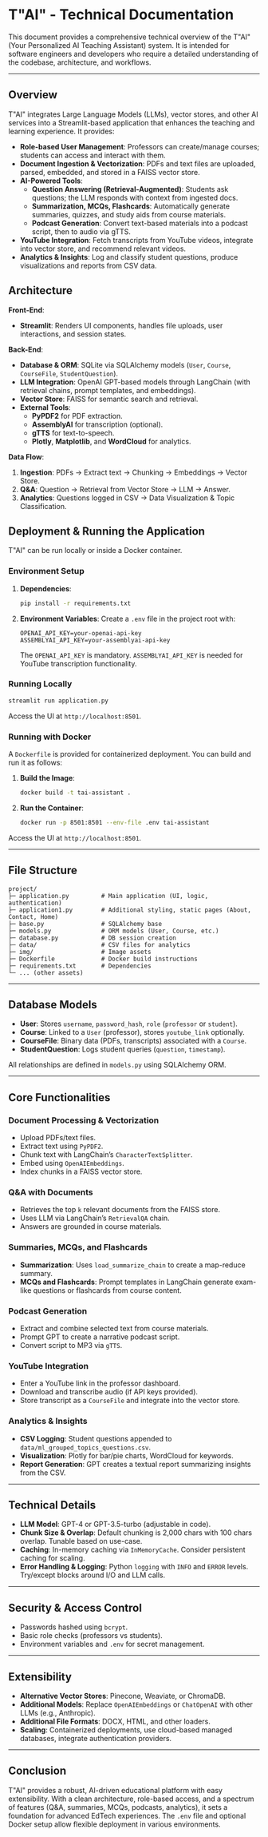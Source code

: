 # T"AI" - Technical Documentation

This document provides a comprehensive technical overview of the T"AI" (Your Personalized AI Teaching Assistant) system. It is intended for software engineers and developers who require a detailed understanding of the codebase, architecture, and workflows.

---

## Overview

T"AI" integrates Large Language Models (LLMs), vector stores, and other AI services into a Streamlit-based application that enhances the teaching and learning experience. It provides:

- **Role-based User Management**: Professors can create/manage courses; students can access and interact with them.
- **Document Ingestion & Vectorization**: PDFs and text files are uploaded, parsed, embedded, and stored in a FAISS vector store.
- **AI-Powered Tools**:
  - **Question Answering (Retrieval-Augmented)**: Students ask questions; the LLM responds with context from ingested docs.
  - **Summarization, MCQs, Flashcards**: Automatically generate summaries, quizzes, and study aids from course materials.
  - **Podcast Generation**: Convert text-based materials into a podcast script, then to audio via gTTS.
- **YouTube Integration**: Fetch transcripts from YouTube videos, integrate into vector store, and recommend relevant videos.
- **Analytics & Insights**: Log and classify student questions, produce visualizations and reports from CSV data.



## Architecture

**Front-End**:  
- **Streamlit**: Renders UI components, handles file uploads, user interactions, and session states.

**Back-End**:  
- **Database & ORM**: SQLite via SQLAlchemy models (`User`, `Course`, `CourseFile`, `StudentQuestion`).
- **LLM Integration**: OpenAI GPT-based models through LangChain (with retrieval chains, prompt templates, and embeddings).
- **Vector Store**: FAISS for semantic search and retrieval.
- **External Tools**:
  - **PyPDF2** for PDF extraction.
  - **AssemblyAI** for transcription (optional).
  - **gTTS** for text-to-speech.
  - **Plotly**, **Matplotlib**, and **WordCloud** for analytics.
  
**Data Flow**:
1. **Ingestion**: PDFs → Extract text → Chunking → Embeddings → Vector Store.
2. **Q&A**: Question → Retrieval from Vector Store → LLM → Answer.
3. **Analytics**: Questions logged in CSV → Data Visualization & Topic Classification.



## Deployment & Running the Application

T"AI" can be run locally or inside a Docker container.

### Environment Setup

1. **Dependencies**:
   ```bash
   pip install -r requirements.txt
   ```

2. **Environment Variables**:
   Create a `.env` file in the project root with:
   ```dotenv
   OPENAI_API_KEY=your-openai-api-key
   ASSEMBLYAI_API_KEY=your-assemblyai-api-key
   ```
   The `OPENAI_API_KEY` is mandatory. `ASSEMBLYAI_API_KEY` is needed for YouTube transcription functionality.

### Running Locally

```bash
streamlit run application.py
```

Access the UI at `http://localhost:8501`.

### Running with Docker

A `Dockerfile` is provided for containerized deployment. You can build and run it as follows:

1. **Build the Image**:
   ```bash
   docker build -t tai-assistant .
   ```

2. **Run the Container**:
   ```bash
   docker run -p 8501:8501 --env-file .env tai-assistant
   ```

Access the UI at `http://localhost:8501`.

---

## File Structure

```plaintext
project/
├─ application.py         # Main application (UI, logic, authentication)
├─ application1.py        # Additional styling, static pages (About, Contact, Home)
├─ base.py                # SQLAlchemy base
├─ models.py              # ORM models (User, Course, etc.)
├─ database.py            # DB session creation
├─ data/                  # CSV files for analytics
├─ img/                   # Image assets
├─ Dockerfile             # Docker build instructions
├─ requirements.txt       # Dependencies
└─ ... (other assets)
```

---

## Database Models

- **User**: Stores `username`, `password_hash`, `role` (`professor` or `student`).
- **Course**: Linked to a `User` (professor), stores `youtube_link` optionally.
- **CourseFile**: Binary data (PDFs, transcripts) associated with a `Course`.
- **StudentQuestion**: Logs student queries (`question`, `timestamp`).

All relationships are defined in `models.py` using SQLAlchemy ORM.

---

## Core Functionalities

### Document Processing & Vectorization

- Upload PDFs/text files.
- Extract text using `PyPDF2`.
- Chunk text with LangChain’s `CharacterTextSplitter`.
- Embed using `OpenAIEmbeddings`.
- Index chunks in a FAISS vector store.

### Q&A with Documents

- Retrieves the top `k` relevant documents from the FAISS store.
- Uses LLM via LangChain’s `RetrievalQA` chain.
- Answers are grounded in course materials.

### Summaries, MCQs, and Flashcards

- **Summarization**: Uses `load_summarize_chain` to create a map-reduce summary.
- **MCQs and Flashcards**: Prompt templates in LangChain generate exam-like questions or flashcards from course content.

### Podcast Generation

- Extract and combine selected text from course materials.
- Prompt GPT to create a narrative podcast script.
- Convert script to MP3 via `gTTS`.

### YouTube Integration

- Enter a YouTube link in the professor dashboard.
- Download and transcribe audio (if API keys provided).
- Store transcript as a `CourseFile` and integrate into the vector store.

### Analytics & Insights

- **CSV Logging**: Student questions appended to `data/ml_grouped_topics_questions.csv`.
- **Visualization**: Plotly for bar/pie charts, WordCloud for keywords.
- **Report Generation**: GPT creates a textual report summarizing insights from the CSV.

---

## Technical Details

- **LLM Model**: GPT-4 or GPT-3.5-turbo (adjustable in code).
- **Chunk Size & Overlap**: Default chunking is 2,000 chars with 100 chars overlap. Tunable based on use-case.
- **Caching**: In-memory caching via `InMemoryCache`. Consider persistent caching for scaling.
- **Error Handling & Logging**: Python `logging` with `INFO` and `ERROR` levels. Try/except blocks around I/O and LLM calls.

---

## Security & Access Control

- Passwords hashed using `bcrypt`.
- Basic role checks (professors vs students).
- Environment variables and `.env` for secret management.

---

## Extensibility

- **Alternative Vector Stores**: Pinecone, Weaviate, or ChromaDB.
- **Additional Models**: Replace `OpenAIEmbeddings` or `ChatOpenAI` with other LLMs (e.g., Anthropic).
- **Additional File Formats**: DOCX, HTML, and other loaders.
- **Scaling**: Containerized deployments, use cloud-based managed databases, integrate authentication providers.

---

## Conclusion

T"AI" provides a robust, AI-driven educational platform with easy extensibility. With a clean architecture, role-based access, and a spectrum of features (Q&A, summaries, MCQs, podcasts, analytics), it sets a foundation for advanced EdTech experiences. The `.env` file and optional Docker setup allow flexible deployment in various environments.
```
